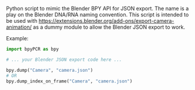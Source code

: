 Python script to mimic the Blender BPY API for JSON
export. The name is a play on the Blender DNA/RNA naming
convention. This script is intended to be used with
https://extensions.blender.org/add-ons/export-camera-animation/
as a dummy module to allow the Blender JSON export to work.

Example:
```py
import bpyPCR as bpy

# ... your Blender JSON export code here ...

bpy.dump("Camera", "camera.json")
# OR
bpy.dump_index_on_frame("Camera", "camera.json")
```
